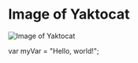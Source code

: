 # Image of Yaktocat
![Image of Yaktocat](https://octodex.github.com/images/yaktocat.png)

var myVar = "Hello, world!";

